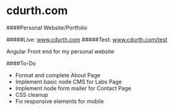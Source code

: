 cdurth.com
==========

####Personal Website/Portfolio

#####Live: www.cdurth.com
#####Test: www.cdurth.com/test

Angular Front end for my personal website

####To-Do
- Format and complete About Page
- Implement basic node CMS for Labs Page
- Implement node form mailer for Contact Page
- CSS cleanup
- Fix responsive elements for mobile
